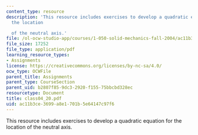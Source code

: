 ```yaml
---
content_type: resource
description: 'This resource includes exercises to develop a quadratic equation for
  the location

  of the neutral axis.'
file: /ol-ocw-studio-app/courses/1-050-solid-mechanics-fall-2004/ac11b3ce3699a8e1701b5e64147c97f6_class04_20.pdf
file_size: 17252
file_type: application/pdf
learning_resource_types:
- Assignments
license: https://creativecommons.org/licenses/by-nc-sa/4.0/
ocw_type: OCWFile
parent_title: Assignments
parent_type: CourseSection
parent_uid: b2807f85-9dc3-2920-f155-75bbcbd328ec
resourcetype: Document
title: class04_20.pdf
uid: ac11b3ce-3699-a8e1-701b-5e64147c97f6
---
```

This resource includes exercises to develop a quadratic equation for the location
of the neutral axis.